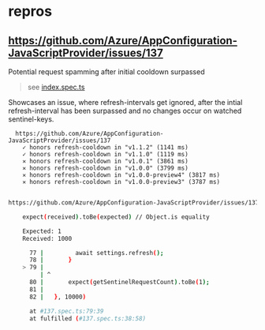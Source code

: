 # repros

## https://github.com/Azure/AppConfiguration-JavaScriptProvider/issues/137
Potential request spamming after initial cooldown surpassed

> see [index.spec.ts](https://github.com/earloc/repros/blob/main/src/azure/AppConfiguration-JavaScriptProvider/%23137/index.spec.ts#L63C7-L80C47)

Showcases an issue, where refresh-intervals get ignored, after the intial refresh-interval has been surpassed and no changes occur on watched sentinel-keys.
```
  https://github.com/Azure/AppConfiguration-JavaScriptProvider/issues/137
    ✓ honors refresh-cooldown in "v1.1.2" (1141 ms)
    ✓ honors refresh-cooldown in "v1.1.0" (1119 ms)
    ✕ honors refresh-cooldown in "v1.0.1" (3861 ms)
    ✕ honors refresh-cooldown in "v1.0.0" (3799 ms)
    ✕ honors refresh-cooldown in "v1.0.0-preview4" (3817 ms)
    ✕ honors refresh-cooldown in "v1.0.0-preview3" (3787 ms)


```

```bash
https://github.com/Azure/AppConfiguration-JavaScriptProvider/issues/137 › honors refresh-cooldown in "v1.0.0-preview4"

    expect(received).toBe(expected) // Object.is equality

    Expected: 1
    Received: 1000

      77 |         await settings.refresh();
      78 |       }
    > 79 |
         | ^
      80 |       expect(getSentinelRequestCount).toBe(1);
      81 |
      82 |   }, 10000)

      at #137.spec.ts:79:39
      at fulfilled (#137.spec.ts:38:58)
```